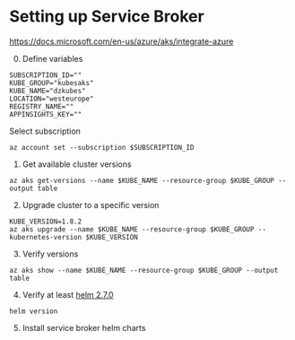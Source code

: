 # Setting up Service Broker
https://docs.microsoft.com/en-us/azure/aks/integrate-azure

0. Define variables
```
SUBSCRIPTION_ID=""
KUBE_GROUP="kubesaks"
KUBE_NAME="dzkubes"
LOCATION="westeurope"
REGISTRY_NAME=""
APPINSIGHTS_KEY=""
```

Select subscription
```
az account set --subscription $SUBSCRIPTION_ID
```

1. Get available cluster versions

```
az aks get-versions --name $KUBE_NAME --resource-group $KUBE_GROUP --output table
```

2. Upgrade cluster to a specific version
```
KUBE_VERSION=1.8.2
az aks upgrade --name $KUBE_NAME --resource-group $KUBE_GROUP --kubernetes-version $KUBE_VERSION
```

3. Verify versions
```
az aks show --name $KUBE_NAME --resource-group $KUBE_GROUP --output table
```

4. Verify at least [helm 2.7.0](Helm.md)
```
helm version
```

5. Install service broker helm charts


